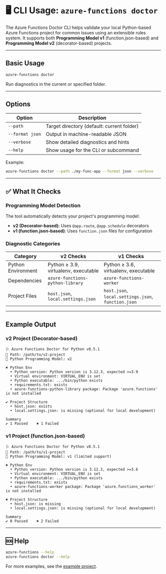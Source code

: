 # 🖥️ CLI Usage: `azure-functions doctor`

The Azure Functions Doctor CLI helps validate your local Python-based Azure Functions project for common issues using an extensible rules system. It supports both **Programming Model v1** (function.json-based) and **Programming Model v2** (decorator-based) projects.

---

## Basic Usage

```bash
azure-functions doctor
```

Run diagnostics in the current or specified folder.

---

## Options

| Option | Description |
|--------|-------------|
| `--path` | Target directory (default: current folder) |
| `--format json` | Output in machine-readable JSON |
| `--verbose` | Show detailed diagnostics and hints |
| `--help` | Show usage for the CLI or subcommand |

Example:

```bash
azure-functions doctor --path ./my-func-app --format json --verbose
```

---

## ✅ What It Checks

### Programming Model Detection
The tool automatically detects your project's programming model:

- **v2 (Decorator-based)**: Uses `@app.route`, `@app.schedule` decorators
- **v1 (function.json-based)**: Uses `function.json` files for configuration

### Diagnostic Categories

| Category | v2 Checks | v1 Checks |
|----------|-----------|-----------|
| Python Environment | Python ≥ 3.9, virtualenv, executable | Python ≥ 3.6, virtualenv, executable |
| Dependencies | `azure-functions-python-library` | `azure-functions-worker` |
| Project Files | `host.json`, `local.settings.json` | `host.json`, `local.settings.json`, `function.json` |

---

## Example Output

### v2 Project (Decorator-based)
```
🩺 Azure Functions Doctor for Python v0.5.1
📁 Path: /path/to/v2-project
🐍 Python Programming Model: v2

✖ Python Env
  • Python version: Python version is 3.12.3, expected >=3.9
  • Virtual environment: VIRTUAL_ENV is set
  • Python executable: .../bin/python exists
  • requirements.txt: exists
  • azure-functions-python-library package: Package 'azure.functions' is not installed

✔ Project Structure
  • host.json: exists
  • local.settings.json: is missing (optional for local development)

Summary
✔ 1 Passed    ✖ 1 Failed
```

### v1 Project (function.json-based)
```
🩺 Azure Functions Doctor for Python v0.5.1
📁 Path: /path/to/v1-project
🐍 Python Programming Model: v1 (limited support)

✖ Python Env
  • Python version: Python version is 3.12.3, expected >=3.6
  • Virtual environment: VIRTUAL_ENV is set
  • Python executable: .../bin/python exists
  • requirements.txt: exists
  • azure-functions-worker package: Package 'azure.functions_worker' is not installed

✖ Project Structure
  • host.json: is missing
  • local.settings.json: is missing (optional for local development)

Summary
✔ 0 Passed    ✖ 2 Failed
```

---

## 🆘 Help

```bash
azure-functions --help
azure-functions doctor --help
```

For more examples, see the [example project](../examples/basic-hello/README.md).